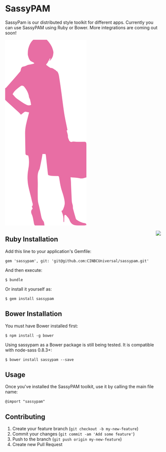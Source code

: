 # SassyPAM

SassyPam is our distributed style toolkit for different apps. Currently you can use SassyPAM using Ruby or Bower. More
integrations are coming out soon!

![SassyPAM](/vendor/assets/images/sassy_pam.png)

> <img align="right" height="300" src="http://bower.io/img/bower-logo.png">

## Ruby Installation

Add this line to your application's Gemfile:

    gem 'sassypam', git: 'git@github.com:CINBCUniversal/sassypam.git'

And then execute:

    $ bundle

Or install it yourself as:

    $ gem install sassypam

## Bower Installation

You must have Bower installed first:

    $ npm install -g bower

Using sassypam as a Bower package is still being tested. It is compatible with node-sass 0.8.3+:

    $ bower install sassypam --save

## Usage

Once you've installed the SassyPAM toolkit, use it by calling the main file name:

    @import "sassypam"

## Contributing

1. Create your feature branch (`git checkout -b my-new-feature`)
2. Commit your changes (`git commit -am 'Add some feature'`)
3. Push to the branch (`git push origin my-new-feature`)
4. Create new Pull Request
